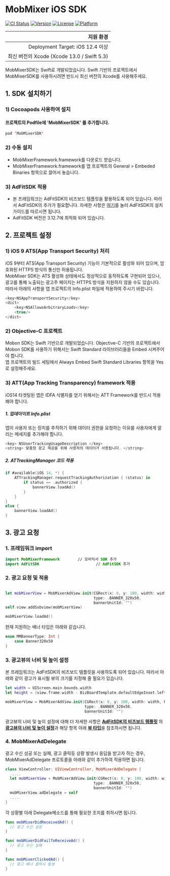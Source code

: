 # MobMixer iOS SDK

[![CI Status](https://img.shields.io/travis/mobon/MobMixerSDK.svg?style=flat)](https://travis-ci.org/mobon/MobMixerSDK)
[![Version](https://img.shields.io/cocoapods/v/MobMixerSDK.svg?style=flat)](https://cocoapods.org/pods/MobMixerSDK)
[![License](https://img.shields.io/cocoapods/l/MobMixerSDK.svg?style=flat)](https://cocoapods.org/pods/MobMixerSDK)
[![Platform](https://img.shields.io/cocoapods/p/MobMixerSDK.svg?style=flat)](https://cocoapods.org/pods/MobMixerSDK)



|지원 환경|
|---:|
| Deployment Target: iOS 12.4 이상 |
| 최신 버전의 Xcode (Xcode 13.0 / Swift 5.3) |

MobMixerSDK는 Swift로 개발되었습니다. Swift 기반의 프로젝트에서 MobMixerSDK를 사용하시려면 반드시 최신 버전의 Xcode를 사용해주세요.


## 1. SDK 설치하기
### 1) Cocoapods 사용하여 설치
#### 프로젝트의 Podfile에 'MobMixerSDK' 를 추가합니다.
```swift
pod 'MobMixerSDK'
```

### 2) 수동 설치

 - MobMixerFramework.framework를 다운로드 받습니다.  
 - MobMixerFramework.framework를 앱 프로젝트의 General > Embeded Binaries 항목으로 끌어서 놓습니다.  

### 3) AdFitSDK 적용

 - 본 프레임워크는 AdFitSDK의 비즈보드 템플릿을 활용하도록 되어 있습니다. 따라서 AdFitSDK의 추가가 필요합니다. 
   자세한 사항은 [여기](https://github.com/adfit/adfit-ios-sdk/blob/master/Guide/Install%20SDK.md)를 눌러 AdFitSDK의 설치 가이드를 따르시면 됩니다.
 - AdFitSDK 버전은 3.12.7에 최적화 되어 있습니다.



## 2. 프로젝트 설정

### 1) iOS 9 ATS(App Transport Security) 처리
iOS 9부터 ATS(App Transport Security) 기능이 기본적으로 활성화 되어 있으며, 암호화된 HTTPS 방식의 통신만 허용됩니다.  
MobMixer SDK는 ATS 활성화 상태에서도 정상적으로 동작하도록 구현되어 있으나, 광고를 통해 노출되는 광고주 페이지는 HTTPS 방식을 지원하지 않을 수도 있습니다.  
따라서 아래의 사항을 앱 프로젝트의 Info.plist 파일에 적용하여 주시기 바랍니다.  

```swift
<key>NSAppTransportSecurity</key>
<dict>
    <key>NSAllowsArbitraryLoads</key>
    <true/>
</dict>
```
### 2) Objective-C 프로젝트
Mobon SDK는 Swift 기반으로 개발되었습니다. Objective-C 기반의 프로젝트에서 Mobon SDK를 사용하기 위해서는 Swift Standard 라이브러리들을 Embed 시켜주어야 합니다.  
앱 프로젝트의 빌드 세팅에서 Always Embed Swift Standard Libraries 항목을 Yes로 설정해주세요.  


### 3) ATT(App Tracking Transparency) framework 적용
iOS14 타겟팅된 앱은 IDFA 식별자를 얻기 위해서는 ATT Framework를 반드시 적용해야 합니다.

##### 1. 업데이이트 Info.plist
앱이 사용자 또는 장치를 추적하기 위해 데이터 권한을 요청하는 이유를 사용자에게 알리는 메세지를 추가해야 합니다.  
```swift
<key> NSUserTrackingUsageDescription </key>
<string> 맞춤형 광고 제공을 위해 사용자의 데이터가 사용됩니다. </string>
```

##### 2. ATTrackingManager 코드 적용
```swift
if #available(iOS 14, *) {
    ATTrackingManager.requestTrackingAuthorization { (status) in
        if status == .authorized {
            bannerView.loadAd()
        }
    }
}
else {
    bannerView.loadAd()
}
```



## 3. 광고 요청

### 1. 프레임워크 import

```swift
import MobMixerFramework		// 모비믹서 SDK 추가
import AdFitSDK							// AdFitSDK 추가
```



### 2. 광고 요청 및 적용

```swift

let mobMixerView = MobMixerAdView.init(CGRect(x: 0, y: 100, width: width, height: height),
                                       type: .BANNER_320x50,
                                       bannerUnitId: "")
self.view.addSubview(mobMixerView)

mobMixerView.loadAd()
```
현재 지원하는 배너 타입은 아래와 같습니다.

```swift
enum MMBannerType: Int {
    case Banner320x50
}
```



### 3. 광고뷰의 너비 및 높이 설정

본 프레임워크는 AdFitSDK의 비즈보드 템플릿을 사용하도록 되어 있습니다. 따라서 아래와 같이 광고가 표시될 뷰의 크기를 지정해 줄 필요가 있습니다.

``` swift
let width = UIScreen.main.bounds.width
let height = (view.frame.width - BizBoardTemplate.defaultEdgeInset.left + BizBoardTemplate.defaultEdgeInset.right) / (1029 / 222) + BizBoardTemplate.defaultEdgeInset.top + BizBoardTemplate.defaultEdgeInset.bottom

mobMixerView = MobMixerAdView.init(CGRect(x: 0, y: 100, width: width, height: height),
                                   type: .BANNER_320x50,
                                   bannerUnitId: "")
```

광고뷰의 너비 및 높이 설정에 대해 더 자세한 사항은 [**AdFitSDK의 비즈보드 템플릿**](https://github.com/adfit/adfit-ios-sdk/blob/master/Guide/BizBoard%20Ad%20Template.md) 의 [**광고뷰의 너비 및 높이 설정**](https://github.com/adfit/adfit-ios-sdk/blob/master/Guide/BizBoard%20Ad%20Template.md#-4-%EA%B4%91%EA%B3%A0%EB%B7%B0%EC%9D%98-%EB%84%88%EB%B9%84-%EB%B0%8F-%EB%86%92%EC%9D%B4-%EC%84%A4%EC%A0%95)과 해당 항목 아래 [**뷰 타입**](https://github.com/adfit/adfit-ios-sdk/blob/master/Guide/BizBoard%20Ad%20Template.md#2-%EB%B7%B0-%ED%83%80%EC%9E%85-uiview-2)을 참조하시면 됩니다.



### 4. MobMixerAdDelegate

광고 수신 성공 또는 실패, 광고 클릭등 상황 발생시 응답을 받고자 하는 경우, MobMixerAdDelegate 프로토콜을 아래와 같이 추가하여 적용하면 됩니다. 

```swift
class ViewController: UIViewController, MobMixerAdDelegate {
  .....
  let mobMixerView = MobMixerAdView.init(CGRect(x: 0, y: 100, width: width, height: height),
                                       type: .BANNER_320x50,
                                       bannerUnitId: "")
  mobMixerView.adDelegate = self
  .....
}
```

각 상황별 아래 Delegate메소드를 통해 필요한 조치를 취하시면 됩니다.

```swift
func mobMixerDidReceivedAd() {
  // 광고 수신 성공
}

func mobMixerDidFailToReceiveAd() {
  // 광고 수신 실패
}

func mobMixerClickedAd() {
  // 광고 배너 클릭시 발생
}
```

